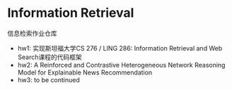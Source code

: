 # Information Retrieval
信息检索作业仓库  

- hw1: 实现斯坦福大学CS 276 / LING 286: Information Retrieval and Web Search课程的代码框架
- hw2: A Reinforced and Contrastive Heterogeneous Network Reasoning Model for Explainable News Recommendation
- hw3: to be continued